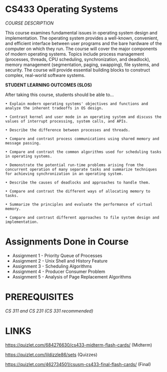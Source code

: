 # CS433 Operating Systems

*COURSE DESCRIPTION*

This course examines fundamental issues in operating system design and implementation. The
operating system provides a well-known, convenient, and efficient interface between user
programs and the bare hardware of the computer on which they run. The course will cover the
major components of modern operating systems. Topics include process management (processes,
threads, CPU scheduling, synchronization, and deadlock), memory management (segmentation,
paging, swapping), file systems, and security. The course will provide essential building blocks to
construct complex, real-world software systems.

**STUDENT LEARNING OUTCOMES (SLOS)**

After taking this course, students should be able to...

	• Explain modern operating systems' objectives and functions and analyze the inherent tradeoffs in OS design.

	• Contrast kernel and user mode in an operating system and discuss the values of interrupt processing, system calls, and APIs.

	• Describe the difference between processes and threads.

	• Compare and contrast process communications using shared memory and message passing.

	• Compare and contrast the common algorithms used for scheduling tasks in operating systems.

	• Demonstrate the potential run-time problems arising from the concurrent operation of many separate tasks and summarize techniques for achieving synchronization in an operating system.

	• Describe the causes of deadlocks and approaches to handle them.

	• Compare and contrast the different ways of allocating memory to tasks.

	• Summarize the principles and evaluate the performance of virtual memory.

	• Compare and contrast different approaches to file system design and implementation.

# Assignments Done in Course
- Assignment 1 - Priority Queue of Processes
- Assignment 2 - Unix Shell and History Feature
- Assignment 3 - Scheduling Algorithms
- Assignment 4 - Producer Consumer Problem
- Assignment 5 - Analysis of Page Replacement Algorithms

# **PREREQUISITES**
*CS 311 and CS 231 (CS 331 recommended)*

# LINKS
https://quizlet.com/684276630/cs433-midterm-flash-cards/ (Midterm)

https://quizlet.com/lildizzle86/sets (Quizzes)

https://quizlet.com/462734501/csusm-cs433-final-flash-cards/ (Final)

